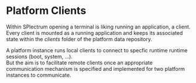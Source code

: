 # Platform Clients

Within SPlectrum opening a terminal is liking running an application, a client.  
Every client is mounted as a running application and keeps its associated state within the *clients* folder of the platform data repository.

A platform instance runs local clients to connect to specfic runtime runtime sessions (boot, system, ...).  
But the aim is to facilitate remote clients once an appropriate communication mechanism is specified and implemented for two platform instances to communicate.

